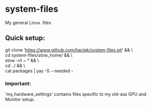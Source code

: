 # system-files
My general Linux .files


## Quick setup:
git clone 'https://www.github.com/haciek/system-files.git' && \\\
cd system-files/stow_home/ && \\\
stow -vt ~ * && \\\
cd ../ && \\\
cat packages | yay -S --needed -


### Important:
'my_hardware_settings' contains files specific to my old-ass GPU and Monitor setup.
